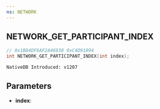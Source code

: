 ```yaml
---
ns: NETWORK
---
```

## NETWORK_GET_PARTICIPANT_INDEX

```c
// 0x1B84DF6AF2A46938 0xC4D91094
int NETWORK_GET_PARTICIPANT_INDEX(int index);
```

```
NativeDB Introduced: v1207
```

## Parameters
* **index**:
